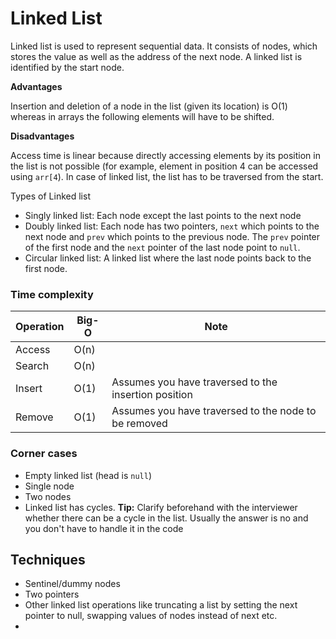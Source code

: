 # Linked List

Linked list is used to represent sequential data. It consists of nodes, which stores the value as well as the address of the next node. A linked list is identified by the start node.&#x20;

**Advantages**

Insertion and deletion of a node in the list (given its location) is O(1) whereas in arrays the following elements will have to be shifted.

**Disadvantages**

Access time is linear because directly accessing elements by its position in the list is not possible (for example, element in position 4 can be accessed using `arr[4`). In case of linked list, the list has to be traversed from the start.&#x20;

Types of Linked list

* Singly linked list: Each node except the last points to the next node
* Doubly linked list: Each node has two pointers, `next` which points to the next node and `prev` which points to the previous node. The `prev` pointer of the first node and the `next` pointer of the last node point to `null`.
* Circular linked list: A linked list where the last node points back to the first node.

### Time complexity <a href="#time-complexity" id="time-complexity"></a>

| Operation | Big-O | Note                                                 |
| --------- | ----- | ---------------------------------------------------- |
| Access    | O(n)  |                                                      |
| Search    | O(n)  |                                                      |
| Insert    | O(1)  | Assumes you have traversed to the insertion position |
| Remove    | O(1)  | Assumes you have traversed to the node to be removed |

### Corner cases <a href="#corner-cases" id="corner-cases"></a>

* Empty linked list (head is `null`)
* Single node
* Two nodes
* Linked list has cycles. **Tip:** Clarify beforehand with the interviewer whether there can be a cycle in the list. Usually the answer is no and you don't have to handle it in the code

## Techniques

* Sentinel/dummy nodes
* Two pointers
* Other linked list operations like truncating a list by setting the next pointer to null, swapping values of nodes instead of next etc.&#x20;
*

